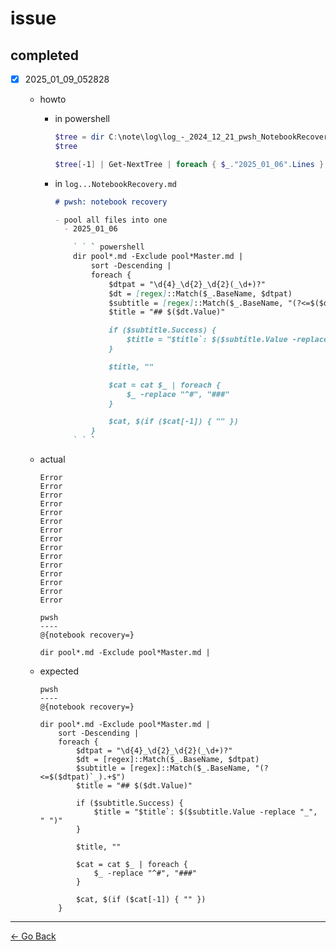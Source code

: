 # issue

## completed

- [x] 2025_01_09_052828
  - howto
    - in powershell

      ```powershell
      $tree = dir C:\note\log\log_-_2024_12_21_pwsh_NotebookRecovery.md | cat | Get-MarkdownTree
      $tree
      ```

      ```powershell
      $tree[-1] | Get-NextTree | foreach { $_."2025_01_06".Lines }
      ```

    - in ``log...NotebookRecovery.md``

      ```markdown
      # pwsh: notebook recovery

      - pool all files into one
        - 2025_01_06

          ` ` ` powershell
          dir pool*.md -Exclude pool*Master.md |
              sort -Descending |
              foreach {
                  $dtpat = "\d{4}_\d{2}_\d{2}(_\d+)?"
                  $dt = [regex]::Match($_.BaseName, $dtpat)
                  $subtitle = [regex]::Match($_.BaseName, "(?<=$($dtpat)`_).+$")
                  $title = "## $($dt.Value)"

                  if ($subtitle.Success) {
                      $title = "$title`: $($subtitle.Value -replace "_", " ")"
                  }

                  $title, ""

                  $cat = cat $_ | foreach {
                      $_ -replace "^#", "###"
                  }

                  $cat, $(if ($cat[-1]) { "" })
              }
          ` ` `
      ```

  - actual

    ```text
    Error
    Error
    Error
    Error
    Error
    Error
    Error
    Error
    Error
    Error
    Error
    Error
    Error
    Error
    Error

    pwsh
    ----
    @{notebook recovery=}
    ```

    ```text
    dir pool*.md -Exclude pool*Master.md |
    ```

  - expected

    ```text
    pwsh
    ----
    @{notebook recovery=}
    ```

    ```text
    dir pool*.md -Exclude pool*Master.md |
        sort -Descending |
        foreach {
            $dtpat = "\d{4}_\d{2}_\d{2}(_\d+)?"
            $dt = [regex]::Match($_.BaseName, $dtpat)
            $subtitle = [regex]::Match($_.BaseName, "(?<=$($dtpat)`_).+$")
            $title = "## $($dt.Value)"

            if ($subtitle.Success) {
                $title = "$title`: $($subtitle.Value -replace "_", " ")"
            }

            $title, ""

            $cat = cat $_ | foreach {
                $_ -replace "^#", "###"
            }

            $cat, $(if ($cat[-1]) { "" })
        }
    ```

---
[← Go Back](../readme.md)

